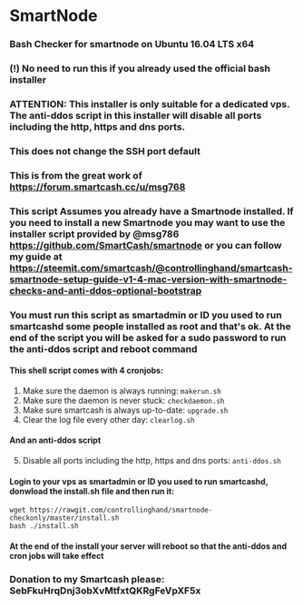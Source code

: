 # SmartNode
### Bash Checker for smartnode on Ubuntu 16.04 LTS x64
### (!) No need to run this if you already used the official bash installer
### ATTENTION: This installer is only suitable for a dedicated vps. The anti-ddos script in this installer will disable all ports including the http, https and dns ports.
### This does not change the SSH port default

### This is from the great work of https://forum.smartcash.cc/u/msg768
### This script Assumes you already have a Smartnode installed.  If you need to install a new Smartnode you may want to use the installer script provided by @msg786 https://github.com/SmartCash/smartnode or you can follow my guide at https://steemit.com/smartcash/@controllinghand/smartcash-smartnode-setup-guide-v1-4-mac-version-with-smartnode-checks-and-anti-ddos-optional-bootstrap

### You must run this script as smartadmin or ID you used to run smartcashd some people installed as root and that's ok. At the end of the script you will be asked for a sudo password to run the anti-ddos script and reboot command

#### This shell script comes with 4 cronjobs: 
1. Make sure the daemon is always running: `makerun.sh`
2. Make sure the daemon is never stuck: `checkdaemon.sh`
3. Make sure smartcash is always up-to-date: `upgrade.sh`
4. Clear the log file every other day: `clearlog.sh`

#### And an anti-ddos script
5. Disable all ports including the http, https and dns ports: `anti-ddos.sh`

#### Login to your vps as smartadmin or ID you used to run smartcashd, donwload the install.sh file and then run it:
```
wget https://rawgit.com/controllinghand/smartnode-checkonly/master/install.sh
bash ./install.sh
```
#### At the end of the install your server will reboot so that the anti-ddos and cron jobs will take effect

### Donation to my Smartcash please: SebFkuHrqDnj3obXvMtfxtQKRgFeVpXF5x
